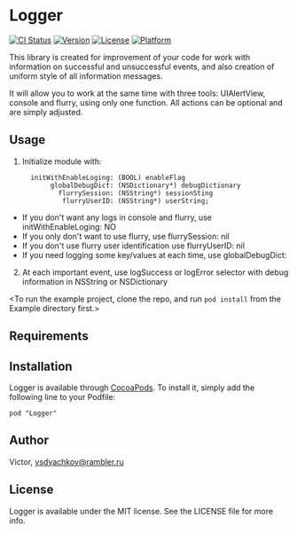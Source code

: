 # Logger

[![CI Status](http://img.shields.io/travis/Victor/Logger.svg?style=flat)](https://travis-ci.org/Victor/Logger)
[![Version](https://img.shields.io/cocoapods/v/Logger.svg?style=flat)](http://cocoadocs.org/docsets/Logger)
[![License](https://img.shields.io/cocoapods/l/Logger.svg?style=flat)](http://cocoadocs.org/docsets/Logger)
[![Platform](https://img.shields.io/cocoapods/p/Logger.svg?style=flat)](http://cocoadocs.org/docsets/Logger)

This library is created for improvement of your code for work with information on successful and unsuccessful events, and also creation of uniform style of all information messages.

It will allow you to work at the same time with three tools: UIAlertView, console and flurry, using only one function. 
All actions can be optional and are simply adjusted.

## Usage

1) Initialize module with:

         initWithEnableLoging: (BOOL) enableFlag
              globalDebugDict: (NSDictionary*) debugDictionary
                flurrySession: (NSString*) sessionSting
                 flurryUserID: (NSString*) userString;


+ If you don't want any logs in console and flurry, use initWithEnableLoging: NO
+ If you only don't want to use flurry, use flurrySession: nil
+ If you don't use flurry user identification use flurryUserID: nil
+ If you need logging some key/values at each time, use globalDebugDict: <your dictionary>


2) At each important event, use logSuccess or logError selector with debug information in NSString or NSDictionary 


<To run the example project, clone the repo, and run `pod install` from the Example directory first.>

## Requirements


## Installation

Logger is available through [CocoaPods](http://cocoapods.org). To install
it, simply add the following line to your Podfile:

    pod "Logger"

## Author

Victor, vsdyachkov@rambler.ru

## License

Logger is available under the MIT license. See the LICENSE file for more info.
